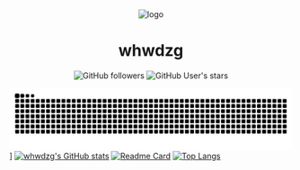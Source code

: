 <div align="center">
    <img align="center" src="https://avatars.githubusercontent.com/u/91038761?v=4" alt="logo" width="200">
    <h1 align="center">whwdzg</h1>
    </p>
    <img alt="GitHub followers" src="https://img.shields.io/github/followers/whwdzg">
    <img alt="GitHub User's stars" src="https://img.shields.io/github/stars/whwdzg">
    </br>
</div>

![](https://raw.githubusercontent.com/whwdzg/whwdzg/output/github-contribution-grid-snake.svg)]
[![whwdzg's GitHub stats](https://github-readme-stats.vercel.app/api?username=whwdzg)](https://github.com/anuraghazra/github-readme-stats)
[![Readme Card](https://github-readme-stats.vercel.app/api/pin/?username=whwdzg&repo=whwdzg.github.io)](https://github.com/anuraghazra/github-readme-stats)
[![Top Langs](https://github-readme-stats.vercel.app/api/top-langs/?username=whwdzg)](https://github.com/anuraghazra/github-readme-stats)
